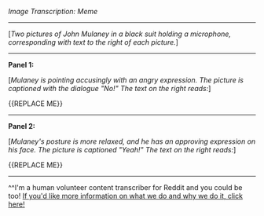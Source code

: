 *Image Transcription: Meme*

---

[*Two pictures of John Mulaney in a black suit holding a microphone, corresponding with text to the right of each picture.*]

---

**Panel 1:**

[*Mulaney is pointing accusingly with an angry expression. The picture is captioned with the dialogue "No!" The text on the right reads:*]

{{REPLACE ME}}

---

**Panel 2:**

[*Mulaney's posture is more relaxed, and he has an approving expression on his face. The picture is captioned "Yeah!" The text on the right reads:*]

{{REPLACE ME}}

---

^^I'm&#32;a&#32;human&#32;volunteer&#32;content&#32;transcriber&#32;for&#32;Reddit&#32;and&#32;you&#32;could&#32;be&#32;too!&#32;[If&#32;you'd&#32;like&#32;more&#32;information&#32;on&#32;what&#32;we&#32;do&#32;and&#32;why&#32;we&#32;do&#32;it,&#32;click&#32;here!](https://www.reddit.com/r/TranscribersOfReddit/wiki/index)
